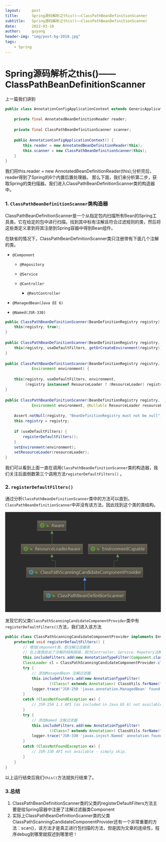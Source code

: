 ```yaml
---
layout:     post
title:      Spring源码解析之this()——ClassPathBeanDefinitionScanner
subtitle:   Spring源码解析之this()——ClassPathBeanDefinitionScanner
date:       2022-03-10
author:     guyang
header-img: "img/post-bg-2018.jpg"
tags:    
    - Spring  
---
```


# Spring源码解析之this()——ClassPathBeanDefinitionScanner

上一篇我们讲到

```java
public class AnnotationConfigApplicationContext extends GenericApplicationContext implements AnnotationConfigRegistry {

	private final AnnotatedBeanDefinitionReader reader;

	private final ClassPathBeanDefinitionScanner scanner;

	public AnnotationConfigApplicationContext() {
		this.reader = new AnnotatedBeanDefinitionReader(this);
		this.scanner = new ClassPathBeanDefinitionScanner(this);
	}
}
```

我们将this.reader = new AnnotatedBeanDefinitionReader(this);分析完后，reader得到了Spring的6个内置后置处理器。
那么下面，我们来分析第二步，获取Spring的类扫描器。我们进入ClassPathBeanDefinitionScanner类的构造器中。

### 1. `ClassPathBeanDefinitionScanner`类构造器

ClassPathBeanDefinitionScanner是一个从指定包内扫描所有Bean的Spring工具类。它在给定的包中进行扫描，找到其中标有注解且符合过滤规则的类，然后将这些类定义拿到将其注册到Spring容器中得到Bean组件。

在缺省的情况下，ClassPathBeanDefinitionScanner类只注册带有下面几个注解的类。

- 
  `@Component` 

  - `@Repository`

  - `@Service`

  - `
    @Controller
    `
    - `@RestController`

- `@ManagedBean(Java EE 6)`

- `@Named(JSR-330)`

```java
public ClassPathBeanDefinitionScanner(BeanDefinitionRegistry registry) {
    this(registry, true);
}

public ClassPathBeanDefinitionScanner(BeanDefinitionRegistry registry, boolean useDefaultFilters) {
    this(registry, useDefaultFilters, getOrCreateEnvironment(registry));
}

public ClassPathBeanDefinitionScanner(BeanDefinitionRegistry registry, boolean useDefaultFilters,
			Environment environment) {

    this(registry, useDefaultFilters, environment,
         (registry instanceof ResourceLoader ? (ResourceLoader) registry : null));
}

public ClassPathBeanDefinitionScanner(BeanDefinitionRegistry registry, boolean useDefaultFilters,
			Environment environment, @Nullable ResourceLoader resourceLoader) {

    Assert.notNull(registry, "BeanDefinitionRegistry must not be null");
    this.registry = registry;

    if (useDefaultFilters) {
        registerDefaultFilters();
    }
    setEnvironment(environment);
    setResourceLoader(resourceLoader);
}
```

我们可以看到上面一直在调用`ClassPathBeanDefinitionScanner`类的构造器，我们关注后面倒数第三个调用方法`registerDefaultFilters()` 。 

### 2. `registerDefaultFilters()`

通过分析`ClassPathBeanDefinitionScanner`类中的方法可以直到，`ClassPathBeanDefinitionScanner`中并没有该方法，因此找到这个类的类结构。 

![1646891689783](/img/spring/1646891689783.png)

发现它的父类`ClassPathScanningCandidateComponentProvider`类中有`registerDefaultFilters()`方法，我们进入该方法 

```java
public class ClassPathScanningCandidateComponentProvider implements EnvironmentCapable, ResourceLoaderAware {
	protected void registerDefaultFilters() {
        // 增加Component类，即注解过滤器类
        // 在上面我给出了注解的结构层级，因为Controoler、Service、Repotory注解都是Component的子注解，因此他们也可以起作用。
		this.includeFilters.add(new AnnotationTypeFilter(Component.class));
		ClassLoader cl = ClassPathScanningCandidateComponentProvider.class.getClassLoader();
		try {
            // 添加ManagedBean 注解过滤器
			this.includeFilters.add(new AnnotationTypeFilter(
					((Class<? extends Annotation>) ClassUtils.forName("javax.annotation.ManagedBean", cl)), false));
			logger.trace("JSR-250 'javax.annotation.ManagedBean' found and supported for component scanning");
		}
		catch (ClassNotFoundException ex) {
			// JSR-250 1.1 API (as included in Java EE 6) not available - simply skip.
		}
		try {
            // 添加Named 注解过滤器
			this.includeFilters.add(new AnnotationTypeFilter(
					((Class<? extends Annotation>) ClassUtils.forName("javax.inject.Named", cl)), false));
			logger.trace("JSR-330 'javax.inject.Named' annotation found and supported for component scanning");
		}
		catch (ClassNotFoundException ex) {
			// JSR-330 API not available - simply skip.
		}
	}
}    
```

 以上运行结束后我们`this()`方法就执行结束了。 

### 3.总结

1. ClassPathBeanDefinitionScanner类的父类的registerDefaultFilters方法主要是给Spring容器中注册了注解过滤器类Component
2. 实际上ClassPathBeanDefinitionScanner类的父类ClassPathScanningCandidateComponentProvider还有一个非常重要的方法：scan()，该方法才是真正进行包扫描的方法，但是因为文章的连续性，程序debug到哪里就叙述到哪里吧！
